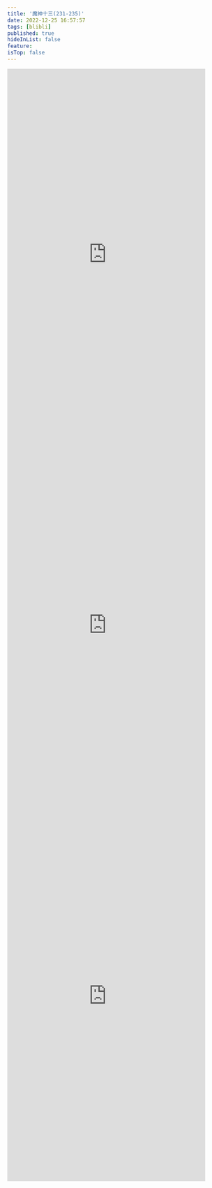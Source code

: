 ```yaml
---
title: '魔神十三(231-235)'
date: 2022-12-25 16:57:57
tags: [blibli]
published: true
hideInList: false
feature: 
isTop: false
---
```

<iframe  
 height=850 
 width=90% 
 src="https://www.ixigua.com/iframe/7179532928911835683?autoplay=0" 
 frameborder=0  
 allowfullscreen>
 </iframe>
<iframe  
 height=850 
 width=90% 
 src="https://www.ixigua.com/iframe/7180313085520020006?autoplay=0" 
 frameborder=0  
 allowfullscreen>
 </iframe>
<iframe  
 height=850 
 width=90% 
 src="https://www.ixigua.com/iframe/7180936915665977895?autoplay=0"
 frameborder=0  
 allowfullscreen>
 </iframe>
<iframe  
 height=850 
 width=90% 
 src=""
 frameborder=0  
 allowfullscreen>
 </iframe>
<iframe  
 height=850 
 width=90% 
 src="" 
 frameborder=0  
 allowfullscreen>
 </iframe>